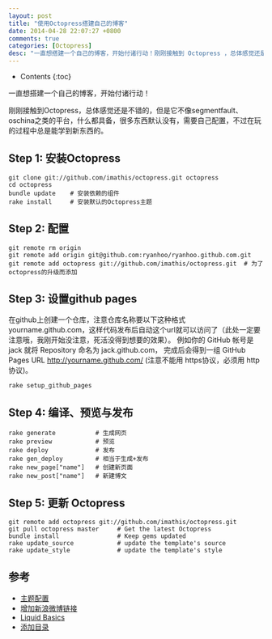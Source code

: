 ```yaml
---
layout: post
title: "使用Octopress搭建自己的博客"
date: 2014-04-28 22:07:27 +0800
comments: true
categories: [Octopress]
desc: "一直想搭建一个自己的博客，开始付诸行动！刚刚接触到 Octopress ，总体感觉还是不错的，但是它不像 segmentfault 、 oschina 之类的平台，什么都具备，很多东西默认没有，需要自己配置，不过在玩的过程中总是能学到新东西的。"
---
```


* Contents
{:toc}

一直想搭建一个自己的博客，开始付诸行动！

刚刚接触到Octopress，总体感觉还是不错的，但是它不像segmentfault、oschina之类的平台，什么都具备，很多东西默认没有，需要自己配置，不过在玩的过程中总是能学到新东西的。

## Step 1: 安装Octopress

```
git clone git://github.com/imathis/octopress.git octopress
cd octopress
bundle update    # 安装依赖的组件
rake install     # 安装默认的Octopress主题
```

## Step 2: 配置

```
git remote rm origin
git remote add origin git@github.com:ryanhoo/ryanhoo.github.com.git
git remote add octopress git://github.com/imathis/octopress.git  # 为了octopress的升级而添加
```

## Step 3: 设置github pages

在github上创建一个仓库，注意仓库名称要以下这种格式yourname.github.com，这样代码发布后自动这个url就可以访问了（此处一定要注意哦，我刚开始没注意，死活没得到想要的效果）。 例如你的 GitHub 帐号是 jack 就将 Repository 命名为 jack.github.com， 完成后会得到一组 GitHub Pages URL http://yourname.github.com/ (注意不能用 https协议，必须用 http协议)。

```
rake setup_github_pages
```

## Step 4: 编译、预览与发布

```
rake generate  			# 生成网页
rake preview   			# 预览
rake deploy    			# 发布
rake gen_deploy 		# 相当于生成+发布
rake new_page["name"] 	# 创建新页面
rake new_post["name"]	# 新建博文
```

## Step 5: 更新 Octopress

```
git remote add octopress git://github.com/imathis/octopress.git
git pull octopress master     # Get the latest Octopress
bundle install                # Keep gems updated
rake update_source            # update the template's source
rake update_style             # update the template's style
```

## 参考

- [主题配置][1]
- [增加新浪微博链接][2]
- [Liquid Basics][3]
- [添加目录][4]

[1]: https://github.com/shashankmehta/greyshade
[2]: http://imallen.com/blog/2013/05/12/add-support-for-weibo-and-dribbble-to-greyshade.html
[3]: http://docs.shopify.com/themes/liquid-basics
[4]: http://khaos.github.io/blog/2012/12/05/generating-toc-in-octopress/